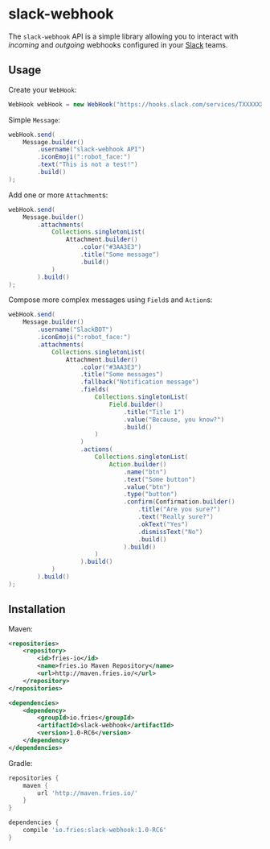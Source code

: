 # slack-webhook

The `slack-webhook` API is a simple library allowing you to interact with *incoming* and *outgoing* webhooks configured
in your [Slack](https://slack.com) teams.

## Usage

Create your `WebHook`:
```java
WebHook webHook = new WebHook("https://hooks.slack.com/services/TXXXXXX/BXXXXXX/XXXXXXXXXX");
```

Simple `Message`: 
```java
webHook.send(
	Message.builder()
	    .username("slack-webhook API")
	    .iconEmoji(":robot_face:")
	    .text("This is not a test!")
	    .build()
);
```

Add one or more `Attachment`s:
```java
webHook.send(
	Message.builder()
	    .attachments(
	    	Collections.singletonList(
                Attachment.builder()
                    .color("#3AA3E3")
                    .title("Some message")
                    .build()
	    	)
	    ).build()
);
```

Compose more complex messages using `Field`s and `Action`s:
```java
webHook.send(
	Message.builder()
        .username("SlackBOT")
        .iconEmoji(":robot_face:")
        .attachments(
            Collections.singletonList(
                Attachment.builder()
                    .color("#3AA3E3")
                    .title("Some messages")
                    .fallback("Notification message")
                    .fields(
                        Collections.singletonList(
                            Field.builder()
                                .title("Title 1")
                                .value("Because, you know?")
                                .build()
                        )
                    )
                    .actions(
                        Collections.singletonList(
                            Action.builder()
                                .name("btn")
                                .text("Some button")
                                .value("btn")
                                .type("button")
                                .confirm(Confirmation.builder()
                                    .title("Are you sure?")
                                    .text("Really sure?")
                                    .okText("Yes")
                                    .dismissText("No")
                                    .build()
                                ).build()
                        )
                    ).build()
            )
        ).build()
);
```

## Installation

Maven:
```xml
<repositories>
    <repository>
        <id>fries-io</id>
        <name>fries.io Maven Repository</name>
        <url>http://maven.fries.io/</url>
    </repository>
</repositories>

<dependencies>
    <dependency>
        <groupId>io.fries</groupId>
        <artifactId>slack-webhook</artifactId>
        <version>1.0-RC6</version>
    </dependency>
</dependencies>
```

Gradle:
```groovy
repositories {
    maven {
        url 'http://maven.fries.io/'
    }
}

dependencies {
    compile 'io.fries:slack-webhook:1.0-RC6'
}
```